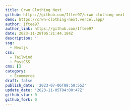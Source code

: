 ```yaml
---
title: Crwn Clothing Next
github: https://github.com/Iftee97/crwn-clothing-next
demo: https://crwn-clothing-next.vercel.app/
author: Iftee97
author_link: https://github.com/Iftee97
date: 2023-11-28T05:21:44.184Z
description: ''
ssg:
  - Nextjs
css:
  - Tailwind
  - PostCSS
cms: []
category:
  - Ecommerce
draft: false
publish_date: '2023-07-06T08:59:55Z'
update_date: '2023-11-05T04:00:47Z'
github_star: 0
github_fork: 0
---
```

